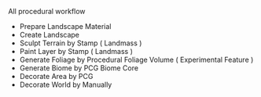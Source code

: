 All procedural workflow
- Prepare Landscape Material
- Create Landscape
- Sculpt Terrain by Stamp ( Landmass )
- Paint Layer by Stamp ( Landmass )
- Generate Foliage by Procedural Foliage Volume ( Experimental Feature )
- Generate Biome by PCG Biome Core
- Decorate Area by PCG
- Decorate World by Manually